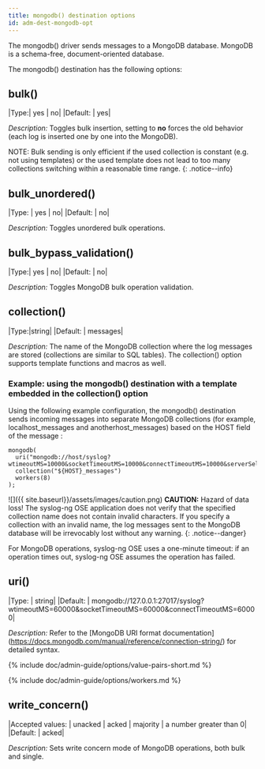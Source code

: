 ```yaml
---
title: mongodb() destination options
id: adm-dest-mongodb-opt
---
```


The mongodb() driver sends messages to a MongoDB database. MongoDB is a
schema-free, document-oriented database.

The mongodb() destination has the following options:

## bulk()

|Type:|      yes \| no|
|Default: |  yes|

*Description:* Toggles bulk insertion, setting to **no** forces the old
behavior (each log is inserted one by one into the MongoDB).

NOTE: Bulk sending is only efficient if the used collection is constant
(e.g. not using templates) or the used template does not lead to too
many collections switching within a reasonable time range.
{: .notice--info}

## bulk_unordered()

|Type: |     yes \| no|
|Default: |  no|

*Description:* Toggles unordered bulk operations.

## bulk_bypass_validation()

|Type:|     yes \| no|
|Default:  | no|

*Description:* Toggles MongoDB bulk operation validation.

## collection()

|Type:|string|
|Default:  | messages|

*Description:* The name of the MongoDB collection where the log messages
are stored (collections are similar to SQL tables). The collection()
option supports template functions and macros as well.

### Example: using the mongodb() destination with a template embedded in the collection() option

Using the following example configuration, the mongodb() destination
sends incoming messages into separate MongoDB collections (for example,
localhost_messages and anotherhost_messages) based on the HOST field
of the message :

```config
mongodb(
  uri("mongodb://host/syslog?wtimeoutMS=10000&socketTimeoutMS=10000&connectTimeoutMS=10000&serverSelectionTimeoutMS=5000")
  collection("${HOST}_messages")
  workers(8)
);
```

![]({{ site.baseurl}}/assets/images/caution.png) **CAUTION:**
Hazard of data loss! The syslog-ng OSE application does not verify that
the specified collection name does not contain invalid characters. If
you specify a collection with an invalid name, the log messages sent to
the MongoDB database will be irrevocably lost without any warning.
{: .notice--danger}

For MongoDB operations, syslog-ng OSE uses a one-minute timeout: if an
operation times out, syslog-ng OSE assumes the operation has failed.

## uri()

|Type: |     string|
|Default: |  mongodb://127.0.0.1:27017/syslog?wtimeoutMS=60000&socketTimeoutMS=60000&connectTimeoutMS=60000|

*Description:* Refer to the [MongoDB URI format documentation]
(https://docs.mongodb.com/manual/reference/connection-string/) for detailed syntax.

{% include doc/admin-guide/options/value-pairs-short.md %}

{% include doc/admin-guide/options/workers.md %}

## write_concern()

|Accepted values: |  unacked \| acked \| majority \| a number greater than 0|
|Default:        |   acked|

*Description:* Sets write concern mode of MongoDB operations, both bulk and single.
